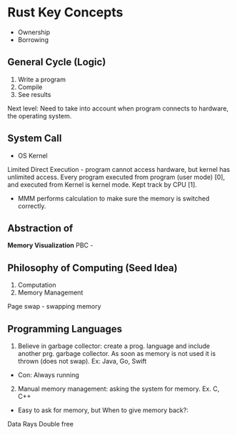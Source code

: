 # Rust Key Concepts
- Ownership 
- Borrowing

## General Cycle (Logic)
1. Write a program
2. Compile 
3. See results

Next level: Need to take into account when program connects to hardware, the operating system.

## System Call
- OS Kernel

Limited Direct Execution - program cannot access hardware, but kernel has unlimited access. Every program executed from program (user mode) [0], and executed from Kernel is kernel mode. Kept track by CPU [1].
- MMM performs calculation to make sure the memory is switched correctly. 

## Abstraction of
**Memory Visualization**
PBC - 

## Philosophy of Computing (Seed Idea)
1. Computation
2. Memory Management

Page swap - swapping memory 

## Programming Languages
1. Believe in garbage collector: create a prog. language and include another prg. garbage collector. As soon as memory is not used it is thrown (does not swap). Ex: Java, Go, Swift
- Con: Always running

2. Manual memory management: asking the system for memory. Ex. C, C++
- Easy to ask for memory, but When to give memory back?: 

Data Rays
Double free

